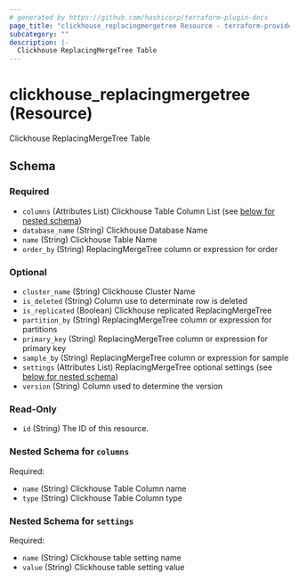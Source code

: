 ```yaml
---
# generated by https://github.com/hashicorp/terraform-plugin-docs
page_title: "clickhouse_replacingmergetree Resource - terraform-provider-clickhouse"
subcategory: ""
description: |-
  Clickhouse ReplacingMergeTree Table
---
```


# clickhouse_replacingmergetree (Resource)

Clickhouse ReplacingMergeTree Table



<!-- schema generated by tfplugindocs -->
## Schema

### Required

- `columns` (Attributes List) Clickhouse Table Column List (see [below for nested schema](#nestedatt--columns))
- `database_name` (String) Clickhouse Database Name
- `name` (String) Clickhouse Table Name
- `order_by` (String) ReplacingMergeTree column or expression for order

### Optional

- `cluster_name` (String) Clickhouse Cluster Name
- `is_deleted` (String) Column use to determinate row is deleted
- `is_replicated` (Boolean) Clickhouse replicated ReplacingMergeTree
- `partition_by` (String) ReplacingMergeTree column or expression for partitions
- `primary_key` (String) ReplacingMergeTree column or expression for primary key
- `sample_by` (String) ReplacingMergeTree column or expression for sample
- `settings` (Attributes List) ReplacingMergeTree optional settings (see [below for nested schema](#nestedatt--settings))
- `version` (String) Column used to determine the version

### Read-Only

- `id` (String) The ID of this resource.

<a id="nestedatt--columns"></a>
### Nested Schema for `columns`

Required:

- `name` (String) Clickhouse Table Column name
- `type` (String) Clickhouse Table Column type


<a id="nestedatt--settings"></a>
### Nested Schema for `settings`

Required:

- `name` (String) Clickhouse table setting name
- `value` (String) Clickhouse table setting value
